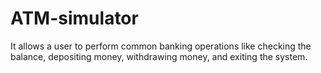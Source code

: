 # ATM-simulator
It allows a user to perform common banking operations like checking the balance, depositing money, withdrawing money, and exiting the system.
